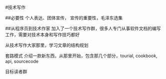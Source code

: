 #技术写作

##必要性
个人表达、团体宣传，
宣传的重要性，毛泽东选集


##从程序员到技术作家
加入了一个技术写作群，很多人专门从事软件文档的编写工作，需要对技术本身和写作技巧都好

从技术写作大家那里，学习文章的结构规划

套路模式
介绍一款新东西，从那里开始，包含那几个部分，tourial, cookbook, api, sourcecode

目标读者群